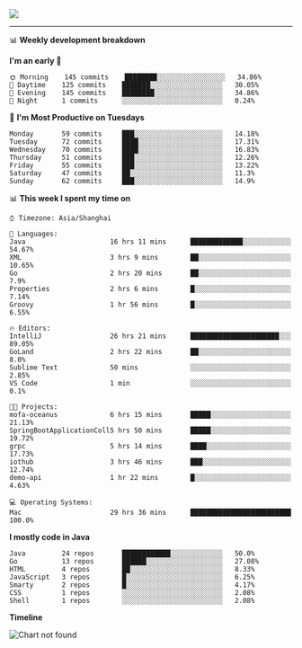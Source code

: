 
<a href="https://github.com/helloworlde">
  <img align="" src="https://github-readme-stats.vercel.app/api?username=helloworlde&show_icons=true&count_private=true" />
</a>

-----

📊 **Weekly development breakdown**

<!--START_SECTION:waka-->
**I'm an early 🐤** 

```text
🌞 Morning    145 commits    ████████░░░░░░░░░░░░░░░░░   34.86% 
🌆 Daytime    125 commits    ███████░░░░░░░░░░░░░░░░░░   30.05% 
🌃 Evening    145 commits    ████████░░░░░░░░░░░░░░░░░   34.86% 
🌙 Night      1 commits      ░░░░░░░░░░░░░░░░░░░░░░░░░   0.24%

```
📅 **I'm Most Productive on Tuesdays** 

```text
Monday       59 commits     ███░░░░░░░░░░░░░░░░░░░░░░   14.18% 
Tuesday      72 commits     ████░░░░░░░░░░░░░░░░░░░░░   17.31% 
Wednesday    70 commits     ████░░░░░░░░░░░░░░░░░░░░░   16.83% 
Thursday     51 commits     ███░░░░░░░░░░░░░░░░░░░░░░   12.26% 
Friday       55 commits     ███░░░░░░░░░░░░░░░░░░░░░░   13.22% 
Saturday     47 commits     ██░░░░░░░░░░░░░░░░░░░░░░░   11.3% 
Sunday       62 commits     ███░░░░░░░░░░░░░░░░░░░░░░   14.9%

```


📊 **This week I spent my time on** 

```text
⌚︎ Timezone: Asia/Shanghai

💬 Languages: 
Java                     16 hrs 11 mins      █████████████░░░░░░░░░░░░   54.67% 
XML                      3 hrs 9 mins        ██░░░░░░░░░░░░░░░░░░░░░░░   10.65% 
Go                       2 hrs 20 mins       ██░░░░░░░░░░░░░░░░░░░░░░░   7.9% 
Properties               2 hrs 6 mins        █░░░░░░░░░░░░░░░░░░░░░░░░   7.14% 
Groovy                   1 hr 56 mins        █░░░░░░░░░░░░░░░░░░░░░░░░   6.55%

🔥 Editors: 
IntelliJ                 26 hrs 21 mins      ██████████████████████░░░   89.05% 
GoLand                   2 hrs 22 mins       ██░░░░░░░░░░░░░░░░░░░░░░░   8.0% 
Sublime Text             50 mins             ░░░░░░░░░░░░░░░░░░░░░░░░░   2.85% 
VS Code                  1 min               ░░░░░░░░░░░░░░░░░░░░░░░░░   0.1%

🐱‍💻 Projects: 
mofa-oceanus             6 hrs 15 mins       █████░░░░░░░░░░░░░░░░░░░░   21.13% 
SpringBootApplicationColl5 hrs 50 mins       █████░░░░░░░░░░░░░░░░░░░░   19.72% 
grpc                     5 hrs 14 mins       ████░░░░░░░░░░░░░░░░░░░░░   17.73% 
iothub                   3 hrs 46 mins       ███░░░░░░░░░░░░░░░░░░░░░░   12.74% 
demo-api                 1 hr 22 mins        █░░░░░░░░░░░░░░░░░░░░░░░░   4.63%

💻 Operating Systems: 
Mac                      29 hrs 36 mins      █████████████████████████   100.0%

```

**I mostly code in Java** 

```text
Java         24 repos       ████████████░░░░░░░░░░░░░   50.0% 
Go           13 repos       ██████░░░░░░░░░░░░░░░░░░░   27.08% 
HTML         4 repos        ██░░░░░░░░░░░░░░░░░░░░░░░   8.33% 
JavaScript   3 repos        █░░░░░░░░░░░░░░░░░░░░░░░░   6.25% 
Smarty       2 repos        █░░░░░░░░░░░░░░░░░░░░░░░░   4.17% 
CSS          1 repos        ░░░░░░░░░░░░░░░░░░░░░░░░░   2.08% 
Shell        1 repos        ░░░░░░░░░░░░░░░░░░░░░░░░░   2.08%

```


**Timeline**

![Chart not found](https://github.com/helloworlde/helloworlde/blob/master/charts/bar_graph.png) 


<!--END_SECTION:waka-->
